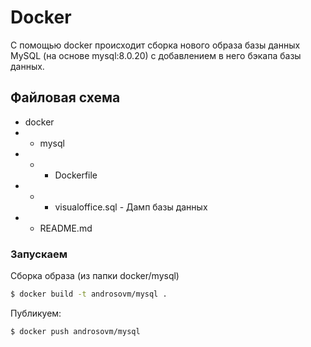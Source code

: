 # Docker
C помощью docker происходит сборка нового образа базы данных MySQL (на основе mysql:8.0.20) с добавлением в него бэкапа базы данных.

## Файловая схема
- docker
- - mysql
- - - Dockerfile
- - - visualoffice.sql - Дамп базы данных
- - README.md

### Запускаем
Сборка образа (из папки docker/mysql)
```sh
$ docker build -t androsovm/mysql .
```
Публикуем:
```sh
$ docker push androsovm/mysql
```